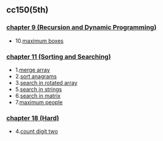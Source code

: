 ## cc150(5th)

### [chapter 9 (Recursion and Dynamic Programming)](./ch11)
* 10.[maximum boxes](./ch09/10.cpp)


### [chapter 11 (Sorting and Searching)](./ch11)
* 1.[merge array](./ch11/1.cpp)
* 2.[sort anagrams](./ch11/2.cpp)
* 3.[search in rotated array](./ch11/3.cpp)
* 5.[search in strings](./ch11/5.cpp)
* 6.[search in matrix](https://github.com/gzc/CLRS/blob/6a6dfaf88ea60a53c45ee4260fd36284c0e4fbb5/C06-Heapsort/young.cpp)
* 7.[maximum people](./ch11/7.cpp)

### [chapter 18 (Hard)](./ch11)
* 4.[count digit two](./ch18/4.cpp)

